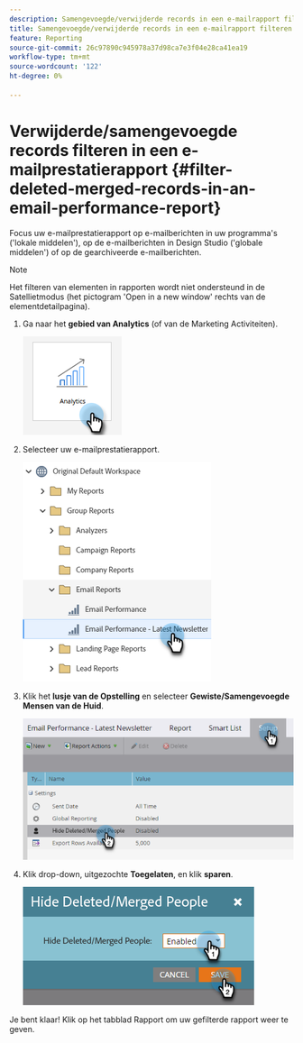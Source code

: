 ```yaml
---
description: Samengevoegde/verwijderde records in een e-mailrapport filteren - Marketo Docs - Productdocumentatie
title: Samengevoegde/verwijderde records in een e-mailrapport filteren
feature: Reporting
source-git-commit: 26c97890c945978a37d98ca7e3f04e28ca41ea19
workflow-type: tm+mt
source-wordcount: '122'
ht-degree: 0%

---
```


# Verwijderde/samengevoegde records filteren in een e-mailprestatierapport {#filter-deleted-merged-records-in-an-email-performance-report}

Focus uw e-mailprestatierapport op e-mailberichten in uw programma&#39;s (&#39;lokale middelen&#39;), op de e-mailberichten in Design Studio (&#39;globale middelen&#39;) of op de gearchiveerde e-mailberichten.

>[!NOTE]
>
>Het filteren van elementen in rapporten wordt niet ondersteund in de Satellietmodus (het pictogram &#39;Open in a new window&#39; rechts van de elementdetailpagina).

1. Ga naar het **gebied van Analytics** (of van de Marketing Activiteiten).

   ![](assets/filter-deleted-merged-records-in-an-email-performance-report-1.png)

1. Selecteer uw e-mailprestatierapport.

   ![](assets/filter-deleted-merged-records-in-an-email-performance-report-2.png)

1. Klik het **lusje van de Opstelling** en selecteer **Gewiste/Samengevoegde Mensen van de Huid**.

   ![](assets/filter-deleted-merged-records-in-an-email-performance-report-3.png)

1. Klik drop-down, uitgezochte **Toegelaten**, en klik **sparen**.

   ![](assets/filter-deleted-merged-records-in-an-email-performance-report-4.png)

Je bent klaar! Klik op het tabblad Rapport om uw gefilterde rapport weer te geven.
